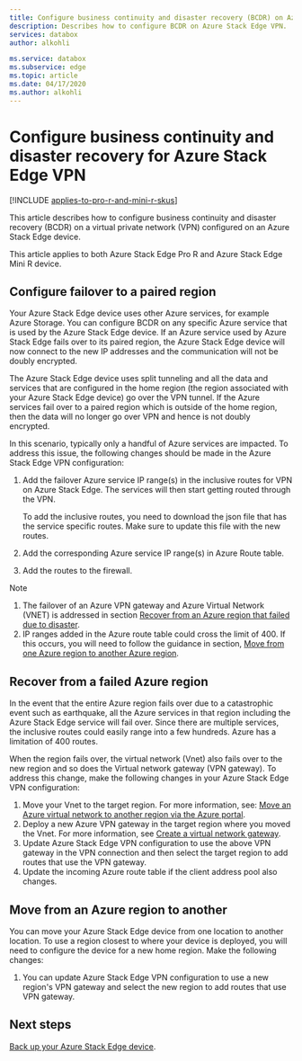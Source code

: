 ```yaml
---
title: Configure business continuity and disaster recovery (BCDR) on Azure Stack Edge virtual private network (VPN)
description: Describes how to configure BCDR on Azure Stack Edge VPN.
services: databox
author: alkohli

ms.service: databox
ms.subservice: edge
ms.topic: article
ms.date: 04/17/2020
ms.author: alkohli
---
```


# Configure business continuity and disaster recovery for Azure Stack Edge VPN

[!INCLUDE [applies-to-pro-r-and-mini-r-skus](../../includes/azure-stack-edge-applies-to-pro-r-mini-r-sku.md)]

This article describes how to configure business continuity and disaster recovery (BCDR) on a virtual private network (VPN) configured on an Azure Stack Edge device.

This article applies to both Azure Stack Edge Pro R and Azure Stack Edge Mini R device.

## Configure failover to a paired region

Your Azure Stack Edge device uses other Azure services, for example Azure Storage. You can configure BCDR on any specific Azure service that is used by the Azure Stack Edge device. If an Azure service used by Azure Stack Edge fails over to its paired region, the Azure Stack Edge device will now connect to the new IP addresses and the communication will not be doubly encrypted. 

The Azure Stack Edge device uses split tunneling and all the data and services that are configured in the home region (the region associated with your Azure Stack Edge device) go over the VPN tunnel. If the Azure services fail over to a paired region which is outside of the home region, then the data will no longer go over VPN and hence is not doubly encrypted. 

In this scenario, typically only a handful of Azure services are impacted. To address this issue, the following changes should be made in the Azure Stack Edge VPN configuration:

1. Add the failover Azure service IP range(s) in the inclusive routes for VPN on Azure Stack Edge. The services will then start getting routed through the VPN.

    To add the inclusive routes, you need to download the json file  that has the service specific routes. Make sure to update this file with the new routes.
2. Add the corresponding Azure service IP range(s) in Azure Route table.
3. Add the routes to the firewall.

> [!NOTE]
>
> 1. The failover of an Azure VPN gateway and Azure Virtual Network (VNET) is addressed in section [Recover from an Azure region that failed due to disaster](#recover-from-a-failed-azure-region).
> 2. IP ranges added in the Azure route table could cross the limit of 400. If this occurs, you will need to follow the guidance in section, [Move from one Azure region to another Azure region](#move-from-an-azure-region-to-another).

## Recover from a failed Azure region

In the event that the entire Azure region fails over due to a catastrophic event such as earthquake, all the Azure services in that region including the Azure Stack Edge service will fail over. Since there are multiple services, the inclusive routes could easily range into a few hundreds. Azure has a limitation of 400 routes. 

When the region fails over, the virtual network (Vnet) also fails over to the new region and so does the Virtual network gateway (VPN gateway). To address this change, make the following changes in your Azure Stack Edge VPN configuration:

1. Move your Vnet to the target region. For more information, see: [Move an Azure virtual network to another region via the Azure portal](../virtual-network/move-across-regions-vnet-portal.md).
2. Deploy a new Azure VPN gateway in the target region where you moved the Vnet. For more information, see [Create a virtual network gateway](../vpn-gateway/vpn-gateway-howto-point-to-site-resource-manager-portal.md#creategw).
3. Update Azure Stack Edge VPN configuration to use the above VPN gateway in the VPN connection and then select the target region to add routes that use the VPN gateway.
4. Update the incoming Azure route table if the client address pool also changes. 

## Move from an Azure region to another

You can move your Azure Stack Edge device from one location to another location. To use a region closest to where your device is deployed, you will need to configure the device for a new home region. Make the following changes:

1. You can update Azure Stack Edge VPN configuration to use a new region's VPN gateway and select the new region to add routes that use VPN gateway.

## Next steps

[Back up your Azure Stack Edge device](azure-stack-edge-gpu-prepare-device-failure.md).